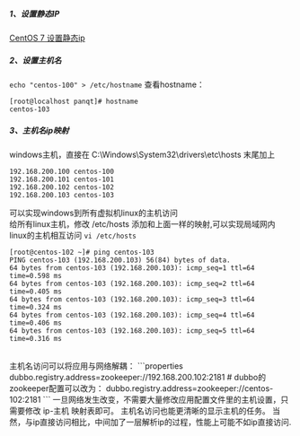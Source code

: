 ##### 1、设置静态IP
[CentOS 7 设置静态ip](设置静态ip.md)

##### 2、设置主机名
```echo "centos-100" > /etc/hostname```
查看hostname：
```shell
[root@localhost panqt]# hostname
centos-103
```
##### 3、主机名ip映射
windows主机，直接在 C:\Windows\System32\drivers\etc\hosts 末尾加上
```
192.168.200.100 centos-100
192.168.200.101 centos-101
192.168.200.102 centos-102
192.168.200.103 centos-103
```
可以实现windows到所有虚拟机linux的主机访问
<br>
给所有linux主机，修改 /etc/hosts 添加和上面一样的映射,可以实现局域网内linux的主机相互访问
```vi /etc/hosts```
```shell
[root@centos-102 ~]# ping centos-103
PING centos-103 (192.168.200.103) 56(84) bytes of data.
64 bytes from centos-103 (192.168.200.103): icmp_seq=1 ttl=64 time=0.598 ms
64 bytes from centos-103 (192.168.200.103): icmp_seq=2 ttl=64 time=0.405 ms
64 bytes from centos-103 (192.168.200.103): icmp_seq=3 ttl=64 time=0.324 ms
64 bytes from centos-103 (192.168.200.103): icmp_seq=4 ttl=64 time=0.406 ms
64 bytes from centos-103 (192.168.200.103): icmp_seq=5 ttl=64 time=0.316 ms
```
<br>
主机名访问可以将应用与网络解耦：
```properties
dubbo.registry.address=zookeeper://192.168.200.102:2181
# dubbo的zookeeper配置可以改为：
dubbo.registry.address=zookeeper://centos-102:2181
```
一旦网络发生改变，不需要大量修改应用配置文件里的主机设置，只需要修改 ip-主机 映射表即可。
主机名访问也能更清晰的显示主机的任务。
当然，与ip直接访问相比，中间加了一层解析ip的过程，性能上可能不如ip直接访问.
